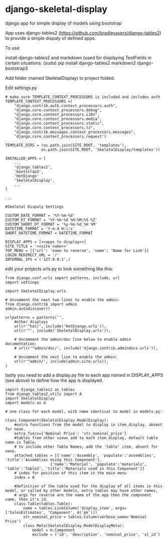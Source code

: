 django-skeletal-display
=======================

django app for simple display of models using bootstrap

App uses django-tables2 (https://github.com/bradleyayers/django-tables2) to provide a simple dispaly of defined apps.

To use:

install django-tables2 and markdown (used for displaying TextFields in certain situations:
	(sudo) pip install django-tables2 markdown2 django-bootstrap3

Add folder (named SkeletalDisplay) to project folded.

Edit settings.py

	# make sure TEMPLATE_CONTEXT_PROCESSORS is included and includes auth
	TEMPLATE_CONTEXT_PROCESSORS =(
		"django.contrib.auth.context_processors.auth",
		"django.core.context_processors.debug",
		"django.core.context_processors.i18n",
		"django.core.context_processors.media",
		"django.core.context_processors.static",
		"django.core.context_processors.tz",
		"django.contrib.messages.context_processors.messages",
		'django.core.context_processors.request')

	TEMPLATE_DIRS = (os.path.join(SITE_ROOT, 'templates'),
					os.path.join(SITE_ROOT, 'SkeletalDisplay/templates'))

	INSTALLED_APPS = [
		...
		'django_tables2',
		'bootstrap3',
		'HotDjango'
	    'SkeletalDisplay',
		...
	]
	
	...

	#Skeletal Dispaly Settings
	
	CUSTOM_DATE_FORMAT = '%Y-%m-%d'
	CUSTOM_DT_FORMAT = '%Y-%m-%d %H:%M:%S %Z'
	CUSTOM_SHORT_DT_FORMAT = '%y-%m-%d_%H %M'
	DATETIME_FORMAT = 'Y-m-d H:i:s'
	SHORT_DATETIME_FORMAT = DATETIME_FORMAT
	
	DISPLAY_APPS = [<<apps to display>>]
	SITE_TITLE = '<<site name>>'
	TOP_MENU = [{'url': 'name to reverse', 'name': 'Name for Link'}]
	LOGIN_REDIRECT_URL = '/'
	INTERNAL_IPS = ('127.0.0.1',)

edit your projects urls.py to look something like this:

	from django.conf.urls import patterns, include, url
	import settings

	import SkeletalDisplay.urls

	# Uncomment the next two lines to enable the admin:
	from django.contrib import admin
	admin.autodiscover()

	urlpatterns = patterns('',
	    #other displays
	    url(r'^hot/', include('HotDjango.urls')),
	    url(r'^', include('SkeletalDisplay.urls')),
	
	    # Uncomment the admin/doc line below to enable admin documentation:
	    # url(r'^admin/doc/', include('django.contrib.admindocs.urls')),
	
	    # Uncomment the next line to enable the admin:
	    url(r'^admin/', include(admin.site.urls)),
	)

lastly you need to add a display.py file to each app named in DISPLAY_APPS (see above) to define how the app is displayed.

	import django_tables2 as tables
	from django_tables2.utils import A
	import SkeletalDisplay
	import models as m
	
	# one class for each model, with name identical to model in models.py:
	
	class Component(SkeletalDisplay.ModelDisplay):
		#extra functions from the model to display in item_display, absent for none.
		extra_funcs={'Nominal Price': 'str_nominal_price'}
		#tables from other views add to each item_display, default table name is Table, 
		# to include other Table Names, add the 'table' item, absent for none.
		attached_tables = [{'name':'Assembly', 'populate':'assemblies', 'title':'Assemblies Using this Component'},
						{'name':'Material', 'populate':'materials', 'table':'Table2', 'title':'Materials used in this Component'}]
		# index for position of this item in the main menu
		index = 0
		
		#definition of the table used for the display of all items in this model, or called by other models, extra tables may have other names,
		# args for reverse are the name of the app then the component name, then it's id.
		class Table(tables.Table):
			name = tables.LinkColumn('display_item', args=['SalesEstimates', 'Component', A('pk')])
			str_nominal_price = tables.Column(verbose_name='Nominal Price')
			class Meta(SkeletalDisplay.ModelDisplayMeta):
				model = m.Component
				exclude = ('id', 'description', 'nominal_price', 'xl_id')
